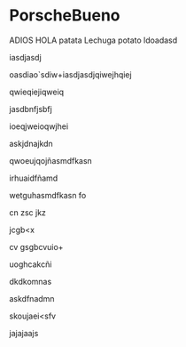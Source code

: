 # PorscheBueno
ADIOS
HOLA
patata
Lechuga
potato
ldoadasd


iasdjasdj

oasdiao`sdiw+iasdjasdjqiwejhqiej

qwieqiejiqweiq

jasdbnfjsbfj

ioeqjweioqwjhei

askjdnajkdn

qwoeujqojñasmdfkasn

irhuaidfñamd

wetguhasmdfkasn fo

cn zsc jkz

jcgb<x

cv gsgbcvuio+

uoghcakcñi

dkdkomnas

askdfnadmn

skoujaei<sfv

jajajaajs